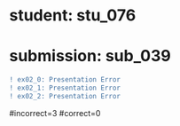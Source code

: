# student: stu_076
# submission: sub_039

```diff
! ex02_0: Presentation Error
! ex02_1: Presentation Error
! ex02_2: Presentation Error
```
#incorrect=3
#correct=0
